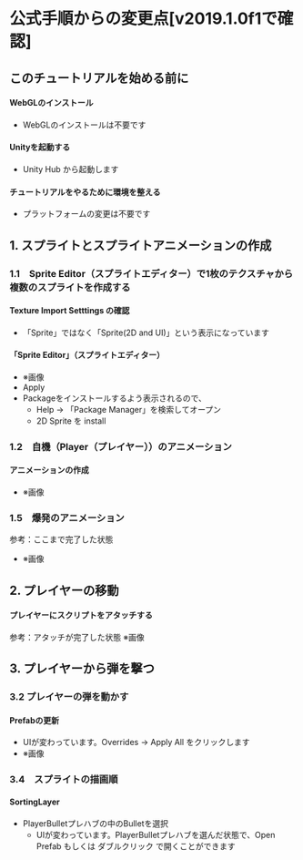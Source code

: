 # 公式手順からの変更点[v2019.1.0f1で確認]

## このチュートリアルを始める前に

#### WebGLのインストール
- WebGLのインストールは不要です

#### Unityを起動する
- Unity Hub から起動します

#### チュートリアルをやるために環境を整える
- プラットフォームの変更は不要です


## 1. スプライトとスプライトアニメーションの作成

### 1.1　Sprite Editor（スプライトエディター）で1枚のテクスチャから複数のスプライトを作成する

#### Texture Import Setttings の確認
- 「Sprite」ではなく「Sprite(2D and UI)」という表示になっています

#### 「Sprite Editor」（スプライトエディター）
- ※画像
- Apply
- Packageをインストールするよう表示されるので、
  - Help -> 「Package Manager」を検索してオープン
  - 2D Sprite を install

### 1.2　自機（Player（プレイヤー））のアニメーション

#### アニメーションの作成
- ※画像

### 1.5　爆発のアニメーション

参考：ここまで完了した状態
- ※画像

## 2. プレイヤーの移動

#### プレイヤーにスクリプトをアタッチする

参考：アタッチが完了した状態
※画像

## 3. プレイヤーから弾を撃つ


### 3.2 プレイヤーの弾を動かす

#### Prefabの更新
- UIが変わっています。Overrides -> Apply All をクリックします
- ※画像


### 3.4　スプライトの描画順

#### SortingLayer
- PlayerBulletプレハブの中のBulletを選択
  - UIが変わっています。PlayerBulletプレハブを選んだ状態で、Open Prefab もしくは ダブルクリック で開くことができます

